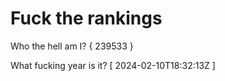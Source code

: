 # Fuck the rankings

Who the hell am I?
{ 239533 }

What fucking year is it?
[ 2024-02-10T18:32:13Z ]
